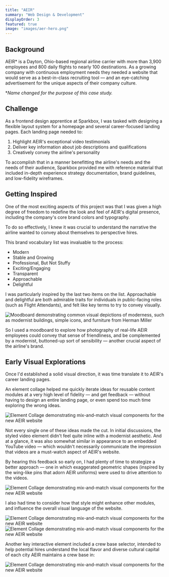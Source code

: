 ```yaml
---
title: "AEIR"
summary: "Web Design & Development"
displayOrder: 3
featured: true
image: "images/aer-hero.png"
---
```


## Background

AEIR\* is a Dayton, Ohio-based regional airline carrier with more than 3,900 employees and 800 daily flights to nearly 100 destinations. As a growing company with continuous employment needs they needed a website that would serve as a best-in-class recruiting tool — and an eye-catching advertisement for the unique aspects of their company culture.

\*_Name changed for the purpose of this case study._

## Challenge

As a frontend design apprentice at Sparkbox, I was tasked with designing a flexible layout system for a homepage and several career-focused landing pages. Each landing page needed to:

1. Highlight AEIR's exceptional video testimonials
2. Deliver key information about job descriptions and qualifications
3. Creatively convey the airline's personality

To accomplish that in a manner benefitting the airline's needs and the needs of their audience, Sparkbox provided me with reference material that included in-depth experience strategy documentation, brand guidelines, and low-fidelity wireframes.

## Getting Inspired

One of the most exciting aspects of this project was that I was given a high degree of freedom to redefine the look and feel of AEIR's digital presence, including the company's core brand colors and typography.

To do so effectively, I knew it was crucial to understand the narrative the airline wanted to convey about themselves to perspective hires.

This brand vocabulary list was invaluable to the process:

- Modern
- Stable and Growing
- Professional, But Not Stuffy
- Exciting/Engaging
- Transparent
- Approachable
- Delightful

I was particularly inspired by the last two items on the list. Approachable and delightful are both admirable traits for individuals in public-facing roles (such as Flight Attendants), and felt like key terms to try to convey visually.

![Moodboard demonstrating common visual depictions of moderness, such as modernist buildings, simple icons, and furniture from Herman Miller](/assets/img/aeir-moodboard.jpg)

So I used a moodboard to explore how photography of real-life AEIR employees could convey that sense of friendliness, and be complemented by a modernist, buttoned-up sort of sensibility — another crucial aspect of the airline's brand.

## Early Visual Explorations

Once I'd established a solid visual direction, it was time translate it to AEIR's career landing pages.

An element collage helped me quickly iterate ideas for reusable content modules at a very high level of fidelity — and get feedback — without having to design an entire landing page, or even spend too much time exploring the wrong ideas.

![Element Collage demonstrating mix-and-match visual components for the new AEIR website](/assets/img/aeir-elementcollage.png)

Not every single one of these ideas made the cut. In initial discussions, the styled video element didn't feel quite inline with a modernist aesthetic. And at a glance, it was also somewhat similar in appearance to an embedded YouTube video — which wouldn't necessarily communicate the impression that videos are a must-watch aspect of AEIR's website.

By hearing this feedback so early on, I had plenty of time to strategize a better approach — one in which exaggerated geometric shapes (inspired by the wing-like pins that adorn AEIR uniforms) were used to drive attention to the videos.

![Element Collage demonstrating mix-and-match visual components for the new AEIR website](/assets/img/aeir-videoelement.png)

I also had time to consider how that style might enhance other modules, and influence the overall visual language of the website.

![Element Collage demonstrating mix-and-match visual components for the new AEIR website](/assets/img/aeir-chevronmotif.png)
![Element Collage demonstrating mix-and-match visual components for the new AEIR website](/assets/img/aeir-chevronmotif-b.png)

Another key interactive element included a crew base selector, intended to help potential hires understand the local flavor and diverse cultural capital of each city AEIR maintains a crew base in:

![Element Collage demonstrating mix-and-match visual components for the new AEIR website](/assets/img/aeir-crewselector.png)
